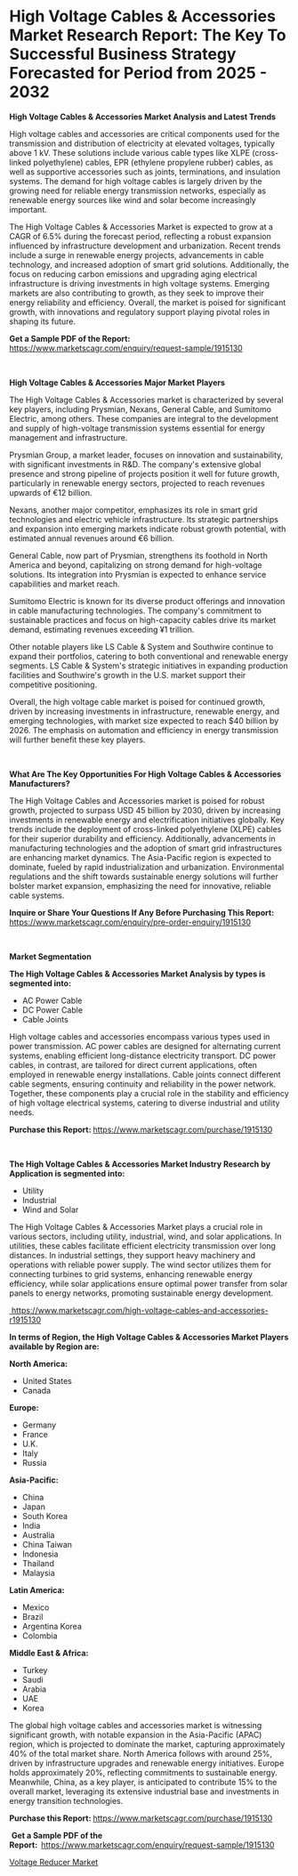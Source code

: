 <p><h1>High Voltage Cables & Accessories Market Research Report: The Key To Successful Business Strategy Forecasted for Period from 2025 - 2032</h1></p><p><strong>High Voltage Cables & Accessories Market Analysis and Latest Trends</strong></p>
<p><p>High voltage cables and accessories are critical components used for the transmission and distribution of electricity at elevated voltages, typically above 1 kV. These solutions include various cable types like XLPE (cross-linked polyethylene) cables, EPR (ethylene propylene rubber) cables, as well as supportive accessories such as joints, terminations, and insulation systems. The demand for high voltage cables is largely driven by the growing need for reliable energy transmission networks, especially as renewable energy sources like wind and solar become increasingly important.</p><p>The High Voltage Cables & Accessories Market is expected to grow at a CAGR of 6.5% during the forecast period, reflecting a robust expansion influenced by infrastructure development and urbanization. Recent trends include a surge in renewable energy projects, advancements in cable technology, and increased adoption of smart grid solutions. Additionally, the focus on reducing carbon emissions and upgrading aging electrical infrastructure is driving investments in high voltage systems. Emerging markets are also contributing to growth, as they seek to improve their energy reliability and efficiency. Overall, the market is poised for significant growth, with innovations and regulatory support playing pivotal roles in shaping its future.</p></p>
<p><strong>Get a Sample PDF of the Report:&nbsp;</strong> <a href="https://www.marketscagr.com/enquiry/request-sample/1915130?utm_campaign=2882&utm_medium=2&utm_source=Github&utm_content=ia&utm_term=07042025&utm_id=high-voltage-cables-accessories">https://www.marketscagr.com/enquiry/request-sample/1915130</a></p>
<p>&nbsp;</p>
<p><strong>High Voltage Cables & Accessories Major Market Players</strong></p>
<p><p>The High Voltage Cables & Accessories market is characterized by several key players, including Prysmian, Nexans, General Cable, and Sumitomo Electric, among others. These companies are integral to the development and supply of high-voltage transmission systems essential for energy management and infrastructure.</p><p>Prysmian Group, a market leader, focuses on innovation and sustainability, with significant investments in R&D. The company's extensive global presence and strong pipeline of projects position it well for future growth, particularly in renewable energy sectors, projected to reach revenues upwards of €12 billion.</p><p>Nexans, another major competitor, emphasizes its role in smart grid technologies and electric vehicle infrastructure. Its strategic partnerships and expansion into emerging markets indicate robust growth potential, with estimated annual revenues around €6 billion.</p><p>General Cable, now part of Prysmian, strengthens its foothold in North America and beyond, capitalizing on strong demand for high-voltage solutions. Its integration into Prysmian is expected to enhance service capabilities and market reach.</p><p>Sumitomo Electric is known for its diverse product offerings and innovation in cable manufacturing technologies. The company's commitment to sustainable practices and focus on high-capacity cables drive its market demand, estimating revenues exceeding ¥1 trillion.</p><p>Other notable players like LS Cable & System and Southwire continue to expand their portfolios, catering to both conventional and renewable energy segments. LS Cable & System's strategic initiatives in expanding production facilities and Southwire's growth in the U.S. market support their competitive positioning.</p><p>Overall, the high voltage cable market is poised for continued growth, driven by increasing investments in infrastructure, renewable energy, and emerging technologies, with market size expected to reach $40 billion by 2026. The emphasis on automation and efficiency in energy transmission will further benefit these key players.</p></p>
<p>&nbsp;</p>
<p><strong>What Are The Key Opportunities For High Voltage Cables & Accessories Manufacturers?</strong></p>
<p><p>The High Voltage Cables and Accessories market is poised for robust growth, projected to surpass USD 45 billion by 2030, driven by increasing investments in renewable energy and electrification initiatives globally. Key trends include the deployment of cross-linked polyethylene (XLPE) cables for their superior durability and efficiency. Additionally, advancements in manufacturing technologies and the adoption of smart grid infrastructures are enhancing market dynamics. The Asia-Pacific region is expected to dominate, fueled by rapid industrialization and urbanization. Environmental regulations and the shift towards sustainable energy solutions will further bolster market expansion, emphasizing the need for innovative, reliable cable systems.</p></p>
<p><strong>Inquire or Share Your Questions If Any Before Purchasing This Report:</strong> <a href="https://www.marketscagr.com/enquiry/pre-order-enquiry/1915130?utm_campaign=2882&utm_medium=2&utm_source=Github&utm_content=ia&utm_term=07042025&utm_id=high-voltage-cables-accessories">https://www.marketscagr.com/enquiry/pre-order-enquiry/1915130</a></p>
<p>&nbsp;</p>
<p><strong>Market Segmentation</strong></p>
<p><strong>The High Voltage Cables & Accessories Market Analysis by types is segmented into:</strong></p>
<p><ul><li>AC Power Cable</li><li>DC Power Cable</li><li>Cable Joints</li></ul></p>
<p><p>High voltage cables and accessories encompass various types used in power transmission. AC power cables are designed for alternating current systems, enabling efficient long-distance electricity transport. DC power cables, in contrast, are tailored for direct current applications, often employed in renewable energy installations. Cable joints connect different cable segments, ensuring continuity and reliability in the power network. Together, these components play a crucial role in the stability and efficiency of high voltage electrical systems, catering to diverse industrial and utility needs.</p></p>
<p><strong>Purchase this Report:&nbsp;</strong><a href="https://www.marketscagr.com/purchase/1915130?utm_campaign=2882&utm_medium=2&utm_source=Github&utm_content=ia&utm_term=07042025&utm_id=high-voltage-cables-accessories">https://www.marketscagr.com/purchase/1915130</a></p>
<p>&nbsp;</p>
<p><strong>The High Voltage Cables & Accessories Market Industry Research by Application is segmented into:</strong></p>
<p><ul><li>Utility</li><li>Industrial</li><li>Wind and Solar</li></ul></p>
<p><p>The High Voltage Cables & Accessories Market plays a crucial role in various sectors, including utility, industrial, wind, and solar applications. In utilities, these cables facilitate efficient electricity transmission over long distances. In industrial settings, they support heavy machinery and operations with reliable power supply. The wind sector utilizes them for connecting turbines to grid systems, enhancing renewable energy efficiency, while solar applications ensure optimal power transfer from solar panels to energy networks, promoting sustainable energy development.</p></p>
<p><a href="https://www.marketscagr.com/high-voltage-cables-and-accessories-r1915130?utm_campaign=2882&utm_medium=2&utm_source=Github&utm_content=ia&utm_term=07042025&utm_id=high-voltage-cables-accessories">&nbsp;https://www.marketscagr.com/high-voltage-cables-and-accessories-r1915130</a></p>
<p><strong>In terms of Region, the High Voltage Cables & Accessories Market Players available by Region are:</strong></p>
<p>
    <p> <strong> North America: </strong>
        <ul>
            <li>United States</li>
            <li>Canada</li>
        </ul>
        </p> 
    <p> <strong> Europe: </strong>
        <ul>
            <li>Germany</li>
            <li>France</li>
            <li>U.K.</li>
            <li>Italy</li>
            <li>Russia</li>
        </ul>
        </p> 
    <p> <strong> Asia-Pacific: </strong>
        <ul>
            <li>China</li>
            <li>Japan</li>
            <li>South Korea</li>
            <li>India</li>
            <li>Australia</li>
            <li>China Taiwan</li>
            <li>Indonesia</li>
            <li>Thailand</li>
            <li>Malaysia</li>
        </ul>
        </p> 
    <p> <strong> Latin America: </strong>
        <ul>
            <li>Mexico</li>
            <li>Brazil</li>
            <li>Argentina Korea</li>
            <li>Colombia</li>
        </ul>
        </p> 
    <p> <strong> Middle East & Africa: </strong>
        <ul>
            <li>Turkey</li>
            <li>Saudi</li>
            <li>Arabia</li>
            <li>UAE</li>
            <li>Korea</li>
        </ul>
    </p>
    </p>
<p><p>The global high voltage cables and accessories market is witnessing significant growth, with notable expansion in the Asia-Pacific (APAC) region, which is projected to dominate the market, capturing approximately 40% of the total market share. North America follows with around 25%, driven by infrastructure upgrades and renewable energy initiatives. Europe holds approximately 20%, reflecting commitments to sustainable energy. Meanwhile, China, as a key player, is anticipated to contribute 15% to the overall market, leveraging its extensive industrial base and investments in energy transition technologies.</p></p>
<p><strong>Purchase this Report: </strong><a href="https://www.marketscagr.com/purchase/1915130?utm_campaign=2882&utm_medium=2&utm_source=Github&utm_content=ia&utm_term=07042025&utm_id=high-voltage-cables-accessories">https://www.marketscagr.com/purchase/1915130</a></p>
<p>&nbsp;<strong>Get a Sample PDF of the Report:&nbsp;&nbsp;</strong><a href="https://www.marketscagr.com/enquiry/request-sample/1915130?utm_campaign=2882&utm_medium=2&utm_source=Github&utm_content=ia&utm_term=07042025&utm_id=high-voltage-cables-accessories">https://www.marketscagr.com/enquiry/request-sample/1915130</a></p>
<p><strong></strong></p>
<p><p><a href="https://github.com/chaturberville8181/Market-Research-Report-List-1/blob/main/voltage-reducer-market.md?utm_campaign=2882&utm_medium=2&utm_source=Github&utm_content=ia&utm_term=07042025&utm_id=high-voltage-cables-accessories">Voltage Reducer Market</a></p></p>